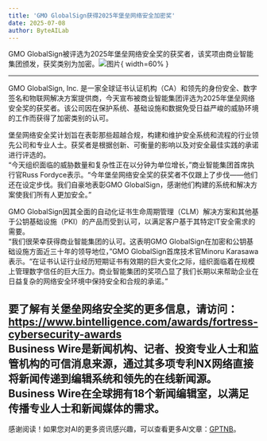 ```yaml
---
title: 'GMO GlobalSign获得2025年堡垒网络安全加密奖'
date: 2025-07-08
author: ByteAILab
---
```


GMO GlobalSign被评选为2025年堡垒网络安全奖的获奖者，该奖项由商业智能集团颁发，获奖类别为加密。![图片](https://ai-techpark.com/wp-content/uploads/GMO-GlobalSign.jpg){ width=60% }

---
  
GMO GlobalSign, Inc. 是一家全球证书认证机构（CA）和领先的身份安全、数字签名和物联网解决方案提供商，今天宣布被商业智能集团评选为2025年堡垒网络安全奖的获奖者。该公司因在保护系统、基础设施和数据免受日益严峻的威胁环境的工作而获得了加密类别的认可。  

堡垒网络安全奖计划旨在表彰那些超越合规，构建和维护安全系统和流程的行业领先公司和专业人士。获奖者是根据创新、可衡量的影响以及对安全最佳实践的承诺进行评选的。  
“今天组织面临的威胁数量和复杂性正在以分钟为单位增长，”商业智能集团首席执行官Russ Fordyce表示。“今年堡垒网络安全奖的获奖者不仅跟上了步伐——他们还在设定步伐。我们自豪地表彰GMO GlobalSign，感谢他们构建的系统和解决方案使我们所有人更加安全。”  

GMO GlobalSign因其全面的自动化证书生命周期管理（CLM）解决方案和其他基于公钥基础设施（PKI）的产品而受到认可，以满足客户基于其特定IT安全需求的需要。  
“我们很荣幸获得商业智能集团的认可。这表明GMO GlobalSign在加密和公钥基础设施方面近三十年的领导地位，”GMO GlobalSign首席技术官Minoru Karasawa表示。“在证书认证行业经历短期证书有效期的巨大变化之际，组织面临着在规模上管理数字信任的巨大压力。商业智能集团的奖项凸显了我们长期以来帮助企业在日益复杂的网络安全环境中保持安全和合规的承诺。”  

要了解有关堡垒网络安全奖的更多信息，请访问： https://www.bintelligence.com/awards/fortress-cybersecurity-awards  
Business Wire是新闻机构、记者、投资专业人士和监管机构的可信消息来源，通过其多项专利NX网络直接将新闻传递到编辑系统和领先的在线新闻源。Business Wire在全球拥有18个新闻编辑室，以满足传播专业人士和新闻媒体的需求。
---
感谢阅读！如果您对AI的更多资讯感兴趣，可以查看更多AI文章：[GPTNB](https://gptnb.com)。